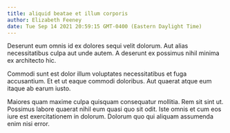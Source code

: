 ```yaml
---
title: aliquid beatae et illum corporis
author: Elizabeth Feeney
date: Tue Sep 14 2021 20:59:15 GMT-0400 (Eastern Daylight Time)
---
```

Deserunt eum omnis id ex dolores sequi velit dolorum. Aut alias necessitatibus culpa aut unde autem. A deserunt ex possimus nihil minima ex architecto hic.

 Commodi sunt est dolor illum voluptates necessitatibus et fuga accusantium. Et et ut eaque commodi doloribus. Aut quaerat atque eum itaque ab earum iusto.

 Maiores quam maxime culpa quisquam consequatur mollitia. Rem sit sint ut. Possimus labore quaerat nihil eum quasi quo sit odit. Iste omnis et cum eos iure est exercitationem in dolorum. Dolorum quo qui aliquam assumenda enim nisi error.